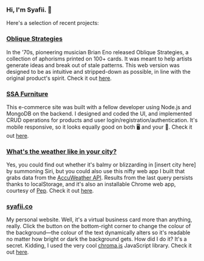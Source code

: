 ### Hi, I'm Syafii. 👋

Here's a selection of recent projects:

<h3><a href="https://ob-strat.netlify.app" target="_blank">Oblique Strategies</a></h1>

In the '70s, pioneering musician Brian Eno released Oblique Strategies, a collection of aphorisms printed on 100+ cards. It was meant to help artists generate ideas and break out of stale patterns. This web version was designed to be as intuitive and stripped-down as possible, in line with the original product's spirit. Check it out <a href="https://ob-strat.netlify.app" target="_blank">here</a>.

<h3><a href="https://ssa-furniture.herokuapp.com" target="_blank">SSA Furniture</a></h3>
  
This e-commerce site was built with a fellow developer using Node.js and MongoDB on the backend. I designed and coded the UI, and implemented CRUD operations for products and user login/registration/authentication. It's mobile responsive, so it looks equally good on both 🖥️ and your 📱. Check it out <a href="https://ssa-furniture.herokuapp.com" target="_blank">here</a>.

<h3><a href="https://wither-the-weather.netlify.app">What's the weather like in your city?</a></h3>

Yes, you could find out whether it's balmy or blizzarding in [insert city here] by summoning Siri, but you could also use this nifty web app I built that grabs data from the <a href="https://developer.accuweather.com">AccuWeather API</a>. Results from the last query persists thanks to localStorage, and it's also an installable Chrome web app, courtesy of <a href="https://pep.dev">Pep</a>. Check it out <a href="https://wither-the-weather.netlify.app">here</a>.

<h3><a href="https://syafii.co">syafii.co</a></h3>

My personal website. Well, it's a virtual business card more than anything, really. Click the button on the bottom-right corner to change the colour of the background—the colour of the text dynamically alters so it's readable no matter how bright or dark the background gets. How did I do it? It's a secret. Kidding, I used the very cool <a href="https://gka.github.io/chroma.js/">chroma.js</a> JavaScript library. Check it out <a href="https://syafii.co">here</a>.

